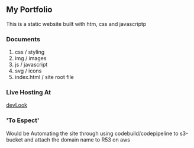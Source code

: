 ## My Portfolio
This is a static website built with htm, css and javascriptp

### Documents
1. css / styling
2. img / images 
3. js / javascript
4. svg / icons
5. index.html / site root file


### Live Hosting At
[devLook](http://devlook.tech/)

### 'To Espect'
Would be Automating the site through using codebuild/codepipeline to s3-bucket and attach the domain name to R53 on aws